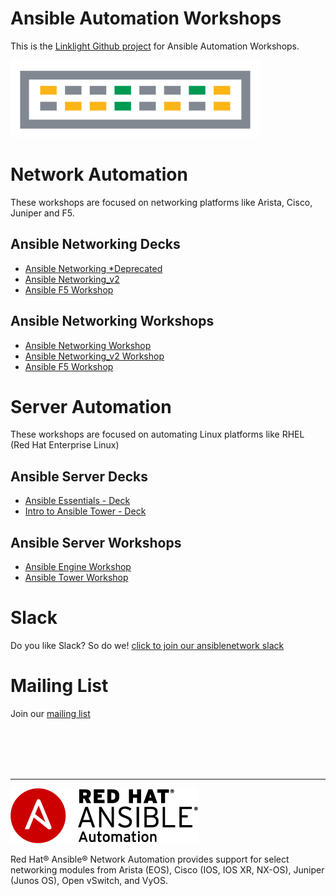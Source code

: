 # Ansible Automation Workshops
This is the [Linklight Github project](https://github.com/network-automation/linklight) for Ansible Automation Workshops.

![linklight](images/linklight.png)

# Network Automation
These workshops are focused on networking platforms like Arista, Cisco, Juniper and F5.

## Ansible Networking Decks

- [Ansible Networking *Deprecated](decks/ansible-networking.html)
- [Ansible Networking_v2](decks/ansible_network_v2.html)
- [Ansible F5 Workshop](decks/ansible_f5.pdf)

## Ansible Networking Workshops

- [Ansible Networking Workshop](exercises/networking/README.md)
- [Ansible Networking_v2 Workshop](exercises/networking_v2/README.md)  
- [Ansible F5 Workshop](exercises/ansible_f5/README.md)  

# Server Automation
These workshops are focused on automating Linux platforms like RHEL (Red Hat Enterprise Linux)

## Ansible Server Decks

- [Ansible Essentials - Deck](decks/ansible-essentials.html)
- [Intro to Ansible Tower - Deck](decks/intro-to-ansible-tower.html)

## Ansible Server Workshops

- [Ansible Engine Workshop](exercises/ansible_engine/README.md)  
- [Ansible Tower Workshop](exercises/ansible_tower/README.md)  

# Slack
Do you like Slack?  So do we! [click to join our ansiblenetwork slack](https://join.slack.com/t/ansiblenetwork/shared_invite/enQtMzEyMTcxMTE5NjM3LWIyMmQ4YzNhYTA4MjA2OTRhZDQzMTZkNWZlN2E3NzhhMWQ5ZTdmNmViNjk2M2JkYzJjODhjMjVjMGUxZjc2MWE)

# Mailing List
Join our [mailing list](https://www.redhat.com/mailman/listinfo/linklight)

<br><br><br><br>

 ---
![Red Hat Ansible Automation](images/rh-ansible-automation.png)

Red Hat® Ansible® Network Automation provides support for select networking modules from Arista (EOS), Cisco (IOS, IOS XR, NX-OS), Juniper (Junos OS), Open vSwitch, and VyOS.
